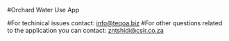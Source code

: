 #Orchard Water Use App

#For techinical issues contact: info@teqoa.biz
#For other questions related to the application you can contact: zntshidi@csir.co.za
